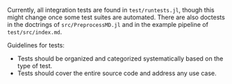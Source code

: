Currently, all integration tests are found in `test/runtests.jl`, though this might change once some test suites are automated.
There are also doctests in the doctrings of `src/PreprocessMD.jl` and in the example pipeline of `test/src/index.md`.


Guidelines for tests:
- Tests should be organized and categorized systematically based on the type of test.
- Tests should cover the entire source code and address any use case.
